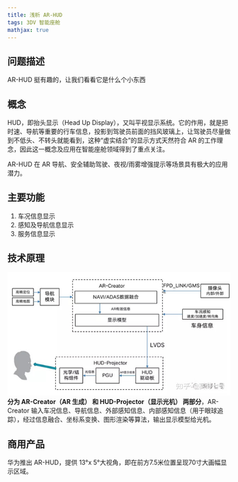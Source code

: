 ```yaml
---
title: 浅析 AR-HUD
tags: 3DV 智能座舱
mathjax: true
---
```


## 问题描述
AR-HUD 挺有趣的，让我们看看它是什么个小东西
<!--more-->

## 概念
HUD，即抬头显示（Head Up Display），又叫平视显示系统。它的作用，就是把时速、导航等重要的行车信息，投影到驾驶员前面的挡风玻璃上，让驾驶员尽量做到不低头、不转头就能看到，这种“虚实结合”的显示方式天然符合 AR 的工作理念，因此这一概念及应用在智能座舱领域得到了重点关注。

AR-HUD 在 AR 导航、安全辅助驾驶、夜视/雨雾增强提示等场景具有极大的应用潜力。

## 主要功能
1. 车况信息显示
1. 感知及导航信息显示
1. 服务信息显示

## 技术原理
![ar-hud](/assets/images/ar-hud.webp)
**分为 AR-Creator（AR 生成） 和 HUD-Projector（显示光机） 两部分**，AR-Creator 输入车况信息、导航信息、外部感知信息、内部感知信息（用于眼球追踪），经过信息融合、坐标系变换、图形渲染等算法，输出显示模型给光机。

## 商用产品
华为推出 AR-HUD，提供 13°x 5°大视角，即在前方7.5米位置呈现70寸大画幅显示区域。
